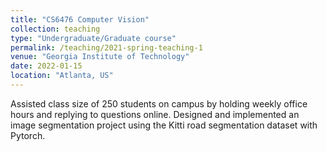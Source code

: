 ```yaml
---
title: "CS6476 Computer Vision"
collection: teaching
type: "Undergraduate/Graduate course"
permalink: /teaching/2021-spring-teaching-1
venue: "Georgia Institute of Technology"
date: 2022-01-15
location: "Atlanta, US"
---
```

Assisted class size of 250 students on campus by holding weekly office hours and replying to questions online.
Designed and implemented an image segmentation project using the Kitti road segmentation dataset with
Pytorch.
